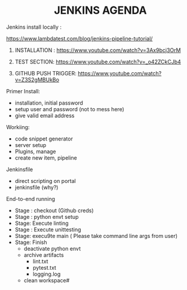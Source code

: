 <h1 align="center">JENKINS AGENDA</h1>

Jenkins install locally :

https://www.lambdatest.com/blog/jenkins-pipeline-tutorial/

1. INSTALLATION : https://www.youtube.com/watch?v=3Ax9bcj3OrM

2. TEST SECTION:  https://www.youtube.com/watch?v=_o42ZCkCJb4

3. GITHUB PUSH TRIGGER: https://www.youtube.com/watch?v=Z3S2gMBUkBo

Primer 
Install:
* installation, initial password
* setup user and password (not to mess here)
* give valid email address

Workiing:
* code snippet generator
* server setup 
* Plugins, manage
* create new item, pipeline

Jenkinsfile
* direct scripting on portal
* jenkinsfile (why?)

End-to-end running
* Stage : checkout (Github creds)
* Stage : python envt setup
* Stage:  Execute linting
* Stage : Execute unittesting
* Stage:  execu9te main ( Please take command line args from user)
* Stage: Finish
	* deactivate python envt
	* archive artifacts
		* lint.txt
		* pytest.txt
		* logging.log
	* clean workspace#